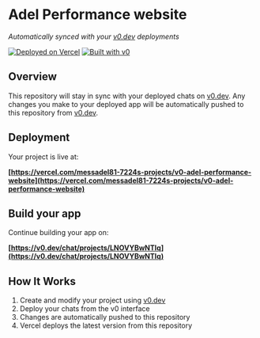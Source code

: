 # Adel Performance website

*Automatically synced with your [v0.dev](https://v0.dev) deployments*

[![Deployed on Vercel](https://img.shields.io/badge/Deployed%20on-Vercel-black?style=for-the-badge&logo=vercel)](https://vercel.com/messadel81-7224s-projects/v0-adel-performance-website)
[![Built with v0](https://img.shields.io/badge/Built%20with-v0.dev-black?style=for-the-badge)](https://v0.dev/chat/projects/LNOVYBwNTIq)

## Overview

This repository will stay in sync with your deployed chats on [v0.dev](https://v0.dev).
Any changes you make to your deployed app will be automatically pushed to this repository from [v0.dev](https://v0.dev).

## Deployment

Your project is live at:

**[https://vercel.com/messadel81-7224s-projects/v0-adel-performance-website](https://vercel.com/messadel81-7224s-projects/v0-adel-performance-website)**

## Build your app

Continue building your app on:

**[https://v0.dev/chat/projects/LNOVYBwNTIq](https://v0.dev/chat/projects/LNOVYBwNTIq)**

## How It Works

1. Create and modify your project using [v0.dev](https://v0.dev)
2. Deploy your chats from the v0 interface
3. Changes are automatically pushed to this repository
4. Vercel deploys the latest version from this repository
